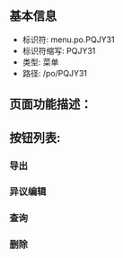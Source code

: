 
## 基本信息

- 标识符: menu.po.PQJY31
- 标识符缩写: PQJY31
- 类型: 菜单
- 路径: /po/PQJY31

## 页面功能描述：





## 按钮列表:


### 导出



### 异议编辑



### 查询



### 删除


